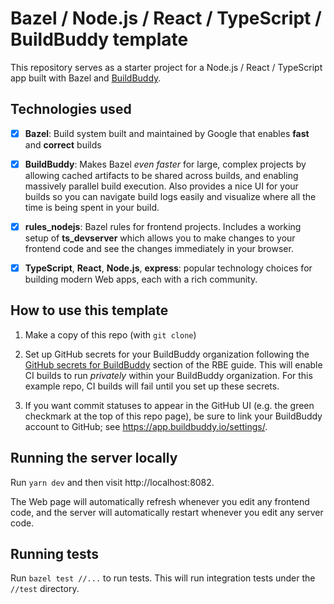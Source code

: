 # Bazel / Node.js / React / TypeScript / BuildBuddy template

This repository serves as a starter project for a Node.js / React / TypeScript app
built with Bazel and [BuildBuddy](https://buildbuddy.io).

## Technologies used

- [x] **Bazel**: Build system built and maintained by Google that enables **fast**
      and **correct** builds

- [x] **BuildBuddy**: Makes Bazel _even faster_ for large, complex projects by
      allowing cached artifacts to be shared across builds, and enabling massively
      parallel build execution. Also provides a nice UI for your builds so you
      can navigate build logs easily and visualize where all the time is being spent
      in your build.

- [x] **rules_nodejs**: Bazel rules for frontend projects. Includes a working setup of
      **ts_devserver** which allows you to make changes to your frontend code and see
      the changes immediately in your browser.

- [x] **TypeScript**, **React**, **Node.js**, **express**: popular technology choices for
      building modern Web apps, each with a rich community.

## How to use this template

1.  Make a copy of this repo (with `git clone`)

2.  Set up GitHub secrets for your BuildBuddy organization following
    the [GitHub secrets for BuildBuddy](https://www.buildbuddy.io/docs/rbe-github-actions#github-secrets)
    section of the RBE guide. This will enable CI builds to run _privately_
    within your BuildBuddy organization. For this example repo, CI builds will
    fail until you set up these secrets.

3.  If you want commit statuses to appear in the GitHub UI (e.g. the green checkmark
    at the top of this repo page), be sure to link your BuildBuddy account to GitHub;
    see https://app.buildbuddy.io/settings/.

## Running the server locally

Run `yarn dev` and then visit http://localhost:8082.

The Web page will automatically refresh whenever you edit any frontend code,
and the server will automatically restart whenever you edit any server code.

## Running tests

Run `bazel test //...` to run tests. This will run integration tests under the
`//test` directory.

